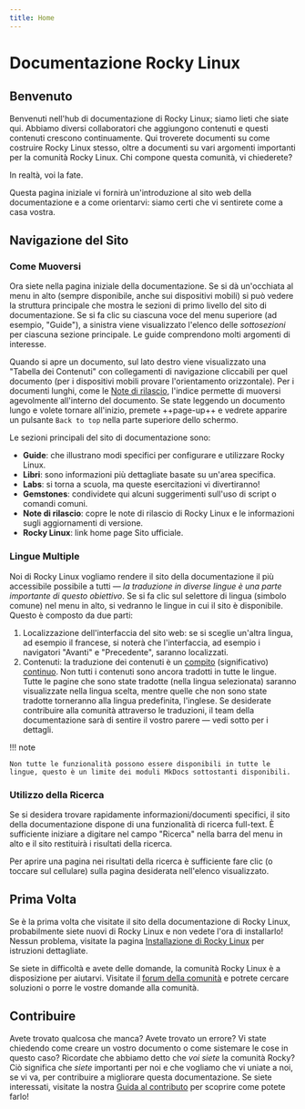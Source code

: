 ```yaml
---
title: Home
---
```


# Documentazione Rocky Linux

## Benvenuto

Benvenuti nell'hub di documentazione di Rocky Linux; siamo lieti che siate qui. Abbiamo diversi collaboratori che aggiungono contenuti e questi contenuti crescono continuamente. Qui troverete documenti su come costruire Rocky Linux stesso, oltre a documenti su vari argomenti importanti per la comunità Rocky Linux. Chi compone questa comunità, vi chiederete?

In realtà, voi la fate.

Questa pagina iniziale vi fornirà un'introduzione al sito web della documentazione e a come orientarvi: siamo certi che vi sentirete come a casa vostra.

## Navigazione del Sito

### Come Muoversi

Ora siete nella pagina iniziale della documentazione. Se si dà un'occhiata al menu in alto (sempre disponibile, anche sui dispositivi mobili) si può vedere la struttura principale che mostra le sezioni di primo livello del sito di documentazione. Se si fa clic su ciascuna voce del menu superiore (ad esempio, "Guide"), a sinistra viene visualizzato l'elenco delle _sottosezioni_ per ciascuna sezione principale. Le guide comprendono molti argomenti di interesse.

Quando si apre un documento, sul lato destro viene visualizzato una "Tabella dei Contenuti" con collegamenti di navigazione cliccabili per quel documento (per i dispositivi mobili provare l'orientamento orizzontale). Per i documenti lunghi, come le [Note di rilascio](release_notes/8_8.md), l'indice permette di muoversi agevolmente all'interno del documento. Se state leggendo un documento lungo e volete tornare all'inizio, premete ++page-up++ e vedrete apparire un pulsante `Back to top` nella parte superiore dello schermo.

Le sezioni principali del sito di documentazione sono:

- **Guide**: che illustrano modi specifici per configurare e utilizzare Rocky Linux.
- **Libri**: sono informazioni più dettagliate basate su un'area specifica.
- **Labs**: si torna a scuola, ma queste esercitazioni vi divertiranno!
- **Gemstones**: condividete qui alcuni suggerimenti sull'uso di script o comandi comuni.
- **Note di rilascio**: copre le note di rilascio di Rocky Linux e le informazioni sugli aggiornamenti di versione.
- **Rocky Linux**: link home page Sito ufficiale.

### Lingue Multiple

Noi di Rocky Linux vogliamo rendere il sito della documentazione il più accessibile possibile a tutti — _la traduzione in diverse lingue è una parte importante di questo obiettivo_. Se si fa clic sul selettore di lingua (simbolo comune) nel menu in alto, si vedranno le lingue in cui il sito è disponibile. Questo è composto da due parti:

1. Localizzazione dell'interfaccia del sito web: se si sceglie un'altra lingua, ad esempio il francese, si noterà che l'interfaccia, ad esempio i navigatori "Avanti" e "Precedente", saranno localizzati.
2. Contenuti: la traduzione dei contenuti è un [compito](https://crowdin.com/project/rockydocs/activity-stream) (significativo) [continuo](https://crowdin.com/project/rockydocs). Non tutti i contenuti sono ancora tradotti in tutte le lingue. Tutte le pagine che sono state tradotte (nella lingua selezionata) saranno visualizzate nella lingua scelta, mentre quelle che non sono state tradotte torneranno alla lingua predefinita, l'inglese. Se desiderate contribuire alla comunità attraverso le traduzioni, il team della documentazione sarà di sentire il vostro parere — vedi sotto per i dettagli.

!!! note

    Non tutte le funzionalità possono essere disponibili in tutte le lingue, questo è un limite dei moduli MkDocs sottostanti disponibili.

### Utilizzo della Ricerca

Se si desidera trovare rapidamente informazioni/documenti specifici, il sito della documentazione dispone di una funzionalità di ricerca full-text. È sufficiente iniziare a digitare nel campo "Ricerca" nella barra del menu in alto e il sito restituirà i risultati della ricerca.

Per aprire una pagina nei risultati della ricerca è sufficiente fare clic (o toccare sul cellulare) sulla pagina desiderata nell'elenco visualizzato.

## Prima Volta

Se è la prima volta che visitate il sito della documentazione di Rocky Linux, probabilmente siete nuovi di Rocky Linux e non vedete l'ora di installarlo! Nessun problema, visitate la pagina [Installazione di Rocky Linux](guides/installation.md) per istruzioni dettagliate.

Se siete in difficoltà e avete delle domande, la comunità Rocky Linux è a disposizione per aiutarvi. Visitate il [forum della comunità](https://forums.rockylinux.org) e potrete cercare soluzioni o porre le vostre domande alla comunità.

## Contribuire

Avete trovato qualcosa che manca? Avete trovato un errore? Vi state chiedendo come creare un vostro documento o come sistemare le cose in questo caso? Ricordate che abbiamo detto che _voi siete_ la comunità Rocky? Ciò significa che _siete_ importanti per noi e che vogliamo che vi uniate a noi, se vi va, per contribuire a migliorare questa documentazione. Se siete interessati, visitate la nostra [Guida al contributo](https://github.com/rocky-linux/documentation/blob/main/README.md) per scoprire come potete farlo!
